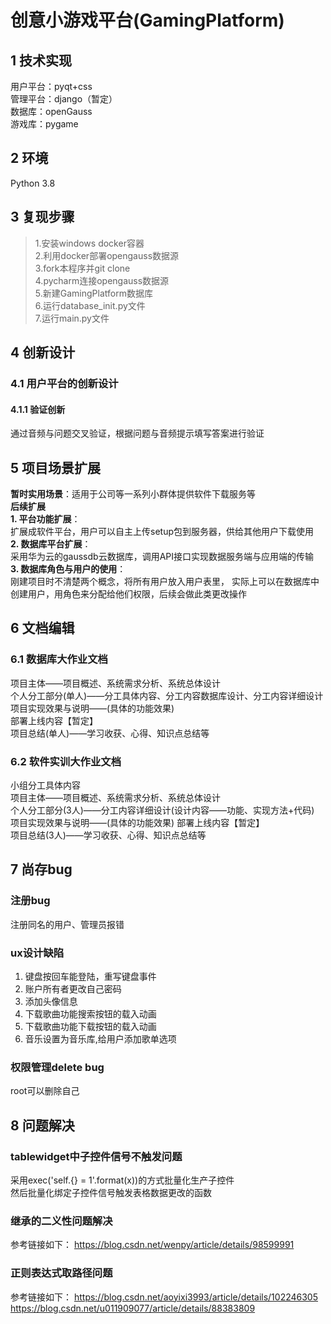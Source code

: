 # 创意小游戏平台(GamingPlatform)

## 1 技术实现
用户平台：pyqt+css  
管理平台：django（暂定）  
数据库：openGauss  
游戏库：pygame

## 2 环境
Python 3.8

## 3 复现步骤
> 1.安装windows docker容器  
> 2.利用docker部署opengauss数据源  
> 3.fork本程序并git clone  
> 4.pycharm连接opengauss数据源  
> 5.新建GamingPlatform数据库  
> 6.运行database_init.py文件  
> 7.运行main.py文件

## 4 创新设计
### 4.1 用户平台的创新设计
#### 4.1.1 验证创新
通过音频与问题交叉验证，根据问题与音频提示填写答案进行验证

## 5 项目场景扩展
**暂时实用场景**：适用于公司等一系列小群体提供软件下载服务等  
**后续扩展**  
**1. 平台功能扩展**：  
扩展成软件平台，用户可以自主上传setup包到服务器，供给其他用户下载使用  
**2. 数据库平台扩展**：  
采用华为云的gaussdb云数据库，调用API接口实现数据服务端与应用端的传输  
**3. 数据库角色与用户的使用**：  
刚建项目时不清楚两个概念，将所有用户放入用户表里，
实际上可以在数据库中创建用户，用角色来分配给他们权限，后续会做此类更改操作

## 6 文档编辑
### 6.1 数据库大作业文档
项目主体——项目概述、系统需求分析、系统总体设计  
个人分工部分(单人)——分工具体内容、分工内容数据库设计、分工内容详细设计  
项目实现效果与说明——(具体的功能效果)  
部署上线内容【暂定】  
项目总结(单人)——学习收获、心得、知识点总结等
### 6.2 软件实训大作业文档
小组分工具体内容  
项目主体——项目概述、系统需求分析、系统总体设计  
个人分工部分(3人)——分工内容详细设计(设计内容——功能、实现方法+代码)    
项目实现效果与说明——(具体的功能效果)
部署上线内容【暂定】  
项目总结(3人)——学习收获、心得、知识点总结等

## 7 尚存bug
### 注册bug
注册同名的用户、管理员报错
### ux设计缺陷
1. 键盘按回车能登陆，重写键盘事件  
2. 账户所有者更改自己密码
3. 添加头像信息
4. 下载歌曲功能搜索按钮的载入动画
5. 下载歌曲功能下载按钮的载入动画
6. 音乐设置为音乐库,给用户添加歌单选项
### 权限管理delete bug
root可以删除自己

## 8 问题解决
### tablewidget中子控件信号不触发问题
采用exec('self.{} = 1'.format(x))的方式批量化生产子控件  
然后批量化绑定子控件信号触发表格数据更改的函数
### 继承的二义性问题解决
参考链接如下：
https://blog.csdn.net/wenpy/article/details/98599991
### 正则表达式取路径问题
参考链接如下：
https://blog.csdn.net/aoyixi3993/article/details/102246305
https://blog.csdn.net/u011909077/article/details/88383809
